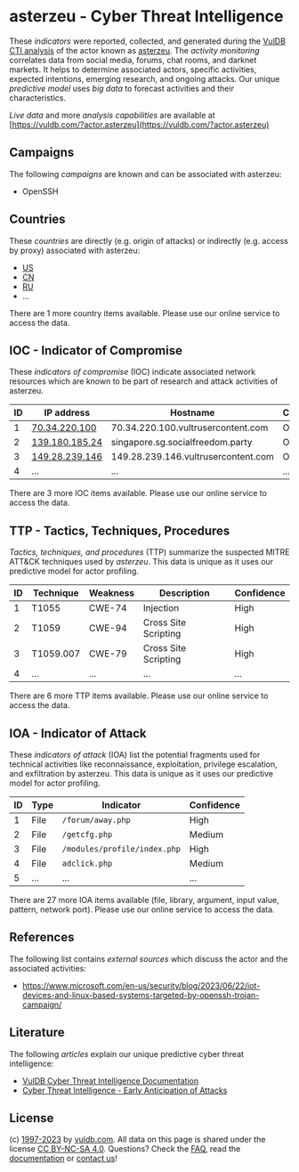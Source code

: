 # asterzeu - Cyber Threat Intelligence

These _indicators_ were reported, collected, and generated during the [VulDB CTI analysis](https://vuldb.com/?kb.cti) of the actor known as [asterzeu](https://vuldb.com/?actor.asterzeu). The _activity monitoring_ correlates data from social media, forums, chat rooms, and darknet markets. It helps to determine associated actors, specific activities, expected intentions, emerging research, and ongoing attacks. Our unique _predictive model_ uses _big data_ to forecast activities and their characteristics.

_Live data_ and more _analysis capabilities_ are available at [https://vuldb.com/?actor.asterzeu](https://vuldb.com/?actor.asterzeu)

## Campaigns

The following _campaigns_ are known and can be associated with asterzeu:

* OpenSSH

## Countries

These _countries_ are directly (e.g. origin of attacks) or indirectly (e.g. access by proxy) associated with asterzeu:

* [US](https://vuldb.com/?country.us)
* [CN](https://vuldb.com/?country.cn)
* [RU](https://vuldb.com/?country.ru)
* ...

There are 1 more country items available. Please use our online service to access the data.

## IOC - Indicator of Compromise

These _indicators of compromise_ (IOC) indicate associated network resources which are known to be part of research and attack activities of asterzeu.

ID | IP address | Hostname | Campaign | Confidence
-- | ---------- | -------- | -------- | ----------
1 | [70.34.220.100](https://vuldb.com/?ip.70.34.220.100) | 70.34.220.100.vultrusercontent.com | OpenSSH | High
2 | [139.180.185.24](https://vuldb.com/?ip.139.180.185.24) | singapore.sg.socialfreedom.party | OpenSSH | High
3 | [149.28.239.146](https://vuldb.com/?ip.149.28.239.146) | 149.28.239.146.vultrusercontent.com | OpenSSH | High
4 | ... | ... | ... | ...

There are 3 more IOC items available. Please use our online service to access the data.

## TTP - Tactics, Techniques, Procedures

_Tactics, techniques, and procedures_ (TTP) summarize the suspected MITRE ATT&CK techniques used by _asterzeu_. This data is unique as it uses our predictive model for actor profiling.

ID | Technique | Weakness | Description | Confidence
-- | --------- | -------- | ----------- | ----------
1 | T1055 | CWE-74 | Injection | High
2 | T1059 | CWE-94 | Cross Site Scripting | High
3 | T1059.007 | CWE-79 | Cross Site Scripting | High
4 | ... | ... | ... | ...

There are 6 more TTP items available. Please use our online service to access the data.

## IOA - Indicator of Attack

These _indicators of attack_ (IOA) list the potential fragments used for technical activities like reconnaissance, exploitation, privilege escalation, and exfiltration by asterzeu. This data is unique as it uses our predictive model for actor profiling.

ID | Type | Indicator | Confidence
-- | ---- | --------- | ----------
1 | File | `/forum/away.php` | High
2 | File | `/getcfg.php` | Medium
3 | File | `/modules/profile/index.php` | High
4 | File | `adclick.php` | Medium
5 | ... | ... | ...

There are 27 more IOA items available (file, library, argument, input value, pattern, network port). Please use our online service to access the data.

## References

The following list contains _external sources_ which discuss the actor and the associated activities:

* https://www.microsoft.com/en-us/security/blog/2023/06/22/iot-devices-and-linux-based-systems-targeted-by-openssh-trojan-campaign/

## Literature

The following _articles_ explain our unique predictive cyber threat intelligence:

* [VulDB Cyber Threat Intelligence Documentation](https://vuldb.com/?kb.cti)
* [Cyber Threat Intelligence - Early Anticipation of Attacks](https://www.scip.ch/en/?labs.20201022)

## License

(c) [1997-2023](https://vuldb.com/?kb.changelog) by [vuldb.com](https://vuldb.com/?kb.about). All data on this page is shared under the license [CC BY-NC-SA 4.0](https://creativecommons.org/licenses/by-nc-sa/4.0/). Questions? Check the [FAQ](https://vuldb.com/?kb.faq), read the [documentation](https://vuldb.com/?kb) or [contact us](https://vuldb.com/?contact)!
